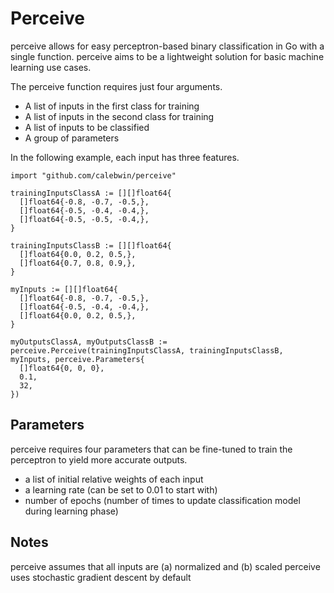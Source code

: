 # Perceive
perceive allows for easy perceptron-based binary classification in Go with a single function. perceive aims to be a lightweight solution for basic machine learning use cases.

The perceive function requires just four arguments.
- A list of inputs in the first class for training
- A list of inputs in the second class for training
- A list of inputs to be classified
- A group of parameters

In the following example, each input has three features.
```golang
import "github.com/calebwin/perceive"

trainingInputsClassA := [][]float64{
  []float64{-0.8, -0.7, -0.5,},
  []float64{-0.5, -0.4, -0.4,},
  []float64{-0.5, -0.5, -0.4,},
}

trainingInputsClassB := [][]float64{
  []float64{0.0, 0.2, 0.5,},
  []float64{0.7, 0.8, 0.9,},
}

myInputs := [][]float64{
  []float64{-0.8, -0.7, -0.5,},
  []float64{-0.5, -0.4, -0.4,},
  []float64{0.0, 0.2, 0.5,},
}

myOutputsClassA, myOutputsClassB := perceive.Perceive(trainingInputsClassA, trainingInputsClassB, myInputs, perceive.Parameters{
  []float64{0, 0, 0},
  0.1,
  32,
})
```

## Parameters
perceive requires four parameters that can be fine-tuned to train the perceptron to yield more accurate outputs.
- a list of initial relative weights of each input
- a learning rate (can be set to 0.01 to start with)
- number of epochs (number of times to update classification model during learning phase)

## Notes
perceive assumes that all inputs are (a) normalized and (b) scaled
perceive uses stochastic gradient descent by default
